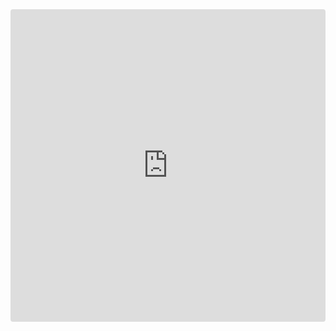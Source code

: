<iframe src="https://codesandbox.io/embed/32zzmrj5oq?fontsize=14" title="@fishtank/Heading" allow="geolocation; microphone; camera; midi; vr; accelerometer; gyroscope; payment; ambient-light-sensor; encrypted-media" style="width:100%; height:500px; border:0; border-radius: 4px; overflow:hidden;" sandbox="allow-modals allow-forms allow-popups allow-scripts allow-same-origin"></iframe>